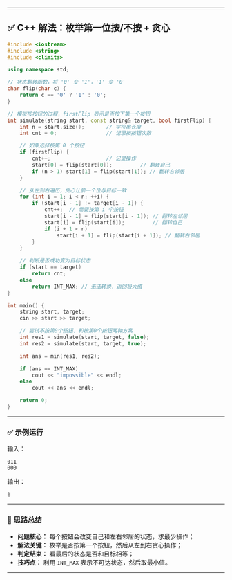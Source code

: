
---

## ✅ C++ 解法：枚举第一位按/不按 + 贪心

```cpp
#include <iostream>
#include <string>
#include <climits>

using namespace std;

// 状态翻转函数，将 '0' 变 '1'，'1' 变 '0'
char flip(char c) {
    return c == '0' ? '1' : '0';
}

// 模拟按按钮的过程，firstFlip 表示是否按下第一个按钮
int simulate(string start, const string& target, bool firstFlip) {
    int n = start.size();       // 字符串长度
    int cnt = 0;                // 记录按按钮次数

    // 如果选择按第 0 个按钮
    if (firstFlip) {
        cnt++;                  // 记录操作
        start[0] = flip(start[0]);         // 翻转自己
        if (n > 1) start[1] = flip(start[1]); // 翻转右邻居
    }

    // 从左到右遍历，贪心让前一个位与目标一致
    for (int i = 1; i < n; ++i) {
        if (start[i - 1] != target[i - 1]) {
            cnt++;  // 需要按第 i 个按钮
            start[i - 1] = flip(start[i - 1]); // 翻转左邻居
            start[i] = flip(start[i]);         // 翻转自己
            if (i + 1 < n)
                start[i + 1] = flip(start[i + 1]); // 翻转右邻居
        }
    }

    // 判断是否成功变为目标状态
    if (start == target)
        return cnt;
    else
        return INT_MAX; // 无法转换，返回极大值
}

int main() {
    string start, target;
    cin >> start >> target;

    // 尝试不按第0个按钮、和按第0个按钮两种方案
    int res1 = simulate(start, target, false);
    int res2 = simulate(start, target, true);

    int ans = min(res1, res2);

    if (ans == INT_MAX)
        cout << "impossible" << endl;
    else
        cout << ans << endl;

    return 0;
}
```

---

### ✅ 示例运行

输入：

```
011
000
```

输出：

```
1
```

---

### 🧠 思路总结

* **问题核心：** 每个按钮会改变自己和左右邻居的状态，求最少操作；
* **解法关键：** 枚举是否按第一个按钮，然后从左到右贪心操作；
* **判定结束：** 看最后的状态是否和目标相等；
* **技巧点：** 利用 `INT_MAX` 表示不可达状态，然后取最小值。

---

